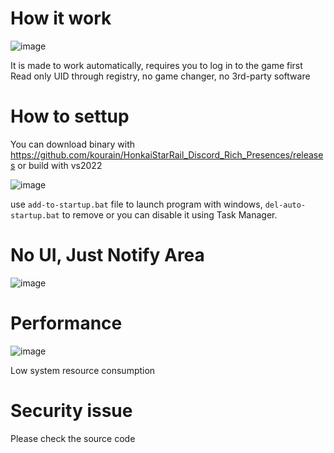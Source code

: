 
# How it work

![image](https://github.com/kourain/HonkaiStarRail_Discord_RPC/assets/85356599/1d7b643d-418a-4843-89a7-e7ee7a51d384)

It is made to work automatically, requires you to log in to the game first
Read only UID through registry, no game changer, no 3rd-party software
# How to settup
You can download binary with https://github.com/kourain/HonkaiStarRail_Discord_Rich_Presences/releases or build with vs2022

![image](https://github.com/kourain/HonkaiStarRail_Discord_RPC/assets/85356599/fee60462-aee7-4089-9365-1ff8d4696aa0)

use ``add-to-startup.bat`` file to launch program with windows, ``del-auto-startup.bat`` to remove or you can disable it using Task Manager.
# No UI, Just Notify Area

![image](https://github.com/kourain/HonkaiStarRail_Discord_RPC/assets/85356599/1c89c10e-ba6a-430f-acb9-21aeeb071bf3)

# Performance

![image](https://github.com/kourain/HonkaiStarRail_Discord_RPC/assets/85356599/888c490c-9f92-42bf-9792-4e098b36fc52)

Low system resource consumption
# Security issue
Please check the source code

